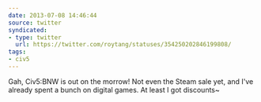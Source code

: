 ```yaml
---
date: 2013-07-08 14:46:44
source: twitter
syndicated:
- type: twitter
  url: https://twitter.com/roytang/statuses/354250202846199808/
tags:
- civ5
---
```


Gah, Civ5:BNW is out on the morrow! Not even the Steam sale yet, and I've already spent a bunch on digital games. At least I got discounts~